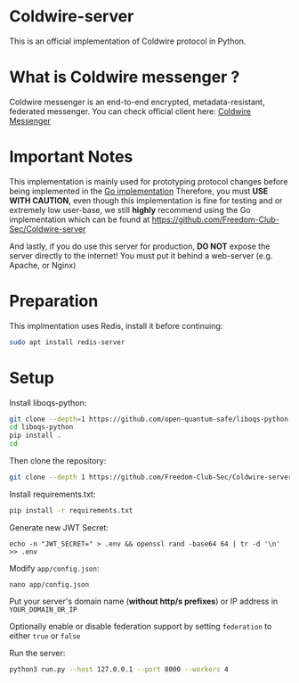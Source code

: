 # Coldwire-server

This is an official implementation of Coldwire protocol in Python.


# What is Coldwire messenger ?
Coldwire messenger is an end-to-end encrypted, metadata-resistant, federated messenger.
You can check official client here: [Coldwire Messenger](https://github.com/Freedom-Club-Sec/Coldwire)

# Important Notes
This implementation is mainly used for prototyping protocol changes before being implemented in the [Go implementation](https://github.com/Freedom-Club-Sec/Coldwire-server)
Therefore, you must **USE WITH CAUTION**, even  though this implementation is fine for testing and or extremely low user-base, we still **highly** recommend using the Go implementation which can be found at https://github.com/Freedom-Club-Sec/Coldwire-server

And lastly, if you do use this server for production, **DO NOT** expose the server directly to the internet! You must put it behind a web-server (e.g. Apache, or Nginx)



# Preparation
This implmentation uses Redis, install it before continuing:
```bash
sudo apt install redis-server
```


# Setup
Install liboqs-python:
```bash
git clone --depth=1 https://github.com/open-quantum-safe/liboqs-python
cd liboqs-python
pip install .
cd
```


Then clone the repository:
```bash
git clone --depth 1 https://github.com/Freedom-Club-Sec/Coldwire-server.git
```

Install requirements.txt:
```bash
pip install -r requirements.txt
```

Generate new JWT Secret:
```
echo -n "JWT_SECRET=" > .env && openssl rand -base64 64 | tr -d '\n' >> .env
```

Modify `app/config.json`:
```
nano app/config.json
```
Put your server's domain name (**without http/s prefixes**) or IP address in `YOUR_DOMAIN_OR_IP`

Optionally enable or disable federation support by setting `federation` to either `true` or `false`

Run the server:
```bash
python3 run.py --host 127.0.0.1 --port 8000 --workers 4
```
